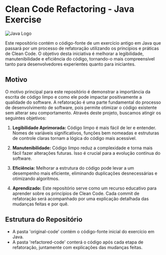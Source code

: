 # Clean Code Refactoring - Java Exercise

![Java Logo](https://brandslogos.com/wp-content/uploads/images/large/java-logo-1.png)

Este repositório contém o código-fonte de um exercício antigo em Java que passará por um processo de refatoração utilizando os princípios e práticas de Clean Code. O objetivo desta iniciativa é melhorar a legibilidade, manutenibilidade e eficiência do código, tornando-o mais compreensível tanto para desenvolvedores experientes quanto para iniciantes.

## Motivo

O motivo principal para este repositório é demonstrar a importância da escrita de código limpo e como ele pode impactar positivamente a qualidade do software. A refatoração é uma parte fundamental do processo de desenvolvimento de software, pois permite otimizar o código existente sem alterar seu comportamento. Através deste projeto, buscamos atingir os seguintes objetivos:

1. **Legibilidade Aprimorada:** Código limpo é mais fácil de ler e entender. Nomes de variáveis significativos, funções bem nomeadas e estruturas de controle claras tornam a lógica do código mais acessível.

2. **Manutenibilidade:** Código limpo reduz a complexidade e torna mais fácil fazer alterações futuras. Isso é crucial para a evolução contínua do software.

3. **Eficiência:** Melhorar a estrutura do código pode levar a um desempenho mais eficiente, eliminando duplicações desnecessárias e otimizando algoritmos.

4. **Aprendizado:** Este repositório serve como um recurso educativo para aprender sobre os princípios de Clean Code. Cada commit de refatoração será acompanhado por uma explicação detalhada das mudanças feitas e por quê.

## Estrutura do Repositório

- A pasta 'original-code' contém o código-fonte inicial do exercício em Java.
- A pasta 'refactored-code' conterá o código após cada etapa de refatoração, juntamente com explicações das mudanças feitas.
